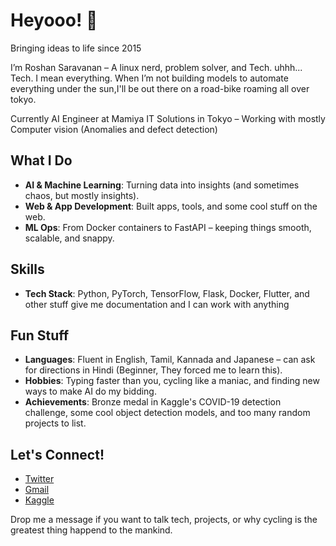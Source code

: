 # Heyooo! 👋  
Bringing ideas to life since 2015

I’m Roshan Saravanan – A linux nerd, problem solver, and Tech. uhhh... Tech. I mean everything.  When I’m not building models to automate everything under the sun,I'll be out there on a road-bike roaming all over tokyo.

Currently AI Engineer at Mamiya IT Solutions in Tokyo – Working with mostly Computer vision (Anomalies and defect detection) 

## What I Do
- **AI & Machine Learning**: Turning data into insights (and sometimes chaos, but mostly insights).
- **Web & App Development**: Built apps, tools, and some cool stuff on the web.
- **ML Ops**: From Docker containers to FastAPI – keeping things smooth, scalable, and snappy.

## Skills  
- **Tech Stack**: Python, PyTorch, TensorFlow, Flask, Docker, Flutter, and other stuff give me documentation and I can work with anything

## Fun Stuff
- **Languages**: Fluent in English, Tamil, Kannada and Japanese – can ask for directions in Hindi (Beginner, They forced me to learn this).
- **Hobbies**: Typing faster than you, cycling like a maniac, and finding new ways to make AI do my bidding.  
- **Achievements**: Bronze medal in Kaggle's COVID-19 detection challenge, some cool object detection models, and too many random projects to list.

## Let's Connect!  
- [Twitter](https://twitter.com/theUnrealSamurai)  
- [Gmail](mailto:roshan.saravanan001@gmail.com)  
- [Kaggle](https://kaggle.com/theUnrealSamurai)  

Drop me a message if you want to talk tech, projects, or why cycling is the greatest thing happend to the mankind. 
